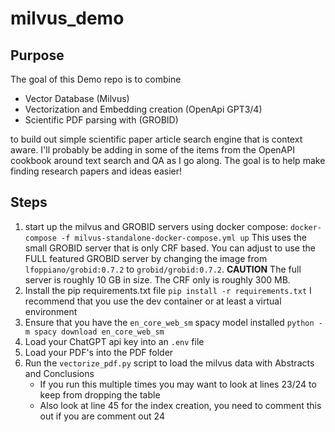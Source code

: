 # milvus_demo

## Purpose

The goal of this Demo repo is to combine
- Vector Database (Milvus)
- Vectorization and Embedding creation (OpenApi GPT3/4)
- Scientific PDF parsing with (GROBID)

to build out simple scientific paper article search engine that is context aware. I'll probably be adding in some of the items from the OpenAPI cookbook
around text search and QA as I go along. The goal is to help make finding research papers and ideas easier!

## Steps

1. start up the milvus and GROBID servers using docker compose:
    `docker-compose -f milvus-standalone-docker-compose.yml up`
    This uses the small GROBID server that is only CRF based. You can adjust to use the FULL featured GROBID server by changing the image from `lfoppiano/grobid:0.7.2` to `grobid/grobid:0.7.2`. **CAUTION** The full server is roughly 10 GB in size. The CRF only is roughly 300 MB.
1. Install the pip requirements.txt file 
    `pip install -r requirements.txt`
    I recommend that you use the dev container or at least a virtual environment
1. Ensure that you have the `en_core_web_sm` spacy model installed
    `python -m spacy download en_core_web_sm`
1. Load your ChatGPT api key into an `.env` file
1. Load your PDF's into the PDF folder
1. Run the `vectorize_pdf.py` script to load the milvus data with Abstracts and Conclusions
    - If you run this multiple times you may want to look at lines 23/24 to keep from dropping the table
    - Also look at line 45 for the index creation, you need to comment this out if you are comment out 24